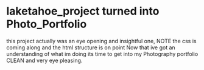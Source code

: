 # laketahoe_project turned into Photo_Portfolio


this project actually was an eye opening and insightful one,
NOTE the css is coming along and the html structure is on point
Now that ive got an understanding of what im doing its time to get into my Photography portfolio   CLEAN and very eye pleasing.
